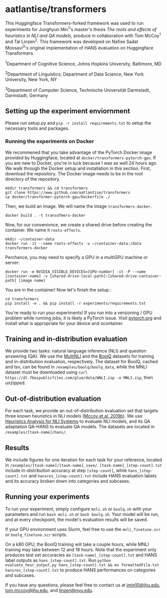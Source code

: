 # aatlantise/transformers

This Huggingface Transformers-forked framework was used to run experiments for Junghyun Min<sup>1</sup>'s master's thesis <i>The roots and effects of heuristics in NLI and QA models</i>, produce in collaboration with Tom McCoy<sup>1</sup> and Tal Linzen<sup>2</sup>. This framework was developed on Nafise Sadat Moosavi<sup>3</sup>'s original implementation of HANS evaluation on Huggingface Transformers.

<sup>1</sup>Department of Cognitive Science, Johns Hopkins University, Baltimore, MD

<sup>2</sup>Department of Linguistics; Department of Data Science, New York University, New York, NY

<sup>3</sup>Department of Computer Science, Technische Universität Darmstadt, Darmstadt, Germany


## Setting up the experiment enviornment

Please run setup.py and `pip -r install requirements.txt` to setup the necessary tools and packages.

### Running the experiments on Docker

We recommened that you take advantage of the PyTorch Docker image provided by Huggingface, located at `docker/transformers-pytorch-gpu`. If you are new to Docker, you're in luck because I was as well 24 hours ago.
We walk through the Docker setup and installation in this section.
First, download the repository. The Docker image needs to be in the root directory of the repository.

```
mkdir transformers && cd transformers
git clone https://www.github.com/aatlantise/transformers
cp docker/transformer-pytorch-gpu/Dockerfile ./
```

Then, we build an image. We will name the image `transformers-docker`.

`docker build . -t transofmers-docker`

Now, for our convenivnce, we create a shared drive before creating the container. We name it `roots-effects`.

```
mkdir ~/container-data
docker run -it --name roots-effects -v ~/container-data:/data transformers-docker
```

Perchance, you may need to specify a GPU in a multiGPU machine or server:

`docker run -e NVIDIA_VISIBLE_DEVICES=[GPU-number] -it -P --name [container-name] -v [shared-drive-local-path]:[shared-drive-container-path] [image name]`

You are in the container! Now let's finish the setup.:

```
cd transformers
pip install -e . && pip install -r experiments/requirements.txt
```

You're ready to run your experiments! If you run into a versioning / GPU problem while running jobs, it is likely a PyTorch issue. Visit [pytorch.org](https://www.pytorch.org) and install what is appropriate for your device and ocontainer.


## Training and in-distribution evaluation

We provide two tasks: natural language inference (NLI) and question answering (QA). We use the [MultiNLI](https://github.com/nyu-mll/multiNLI) and the [BoolQ](https://github.com/google-research-datasets/boolean-questions) datasets for training and in-distribution evaluation, respectively. The dataset for BoolQ, cached and tsv, can be found in `/examples/boolq/boolq_data`, while the MNLI dataset must be downloaded using `curl https://dl.fbaipublicfiles.com/glue/data/WNLI.zip -o MNLI.zip`, then unzipped.

## Out-of-distribution evaluation

For each task, we provide an out-of-distribution evaluation set that targets three known heuristics in NLI models ([Mccoy et al. 2019b](https://www.aclweb.org/anthology/P19-1334/)). We use [Heuristics Analysis for NLI Systems](https://github.com/tommccoy1/hans) to evaluate NLI models, and its QA adaptation QA-HANS to evaluate QA models. The datasets are located in `/examples/[task-name]/hans/`.

## Results

We include figures for one iteration for each task for your reference, located in `/examples/[task-name]/[task-name]_save/`. `[task-name]_[step-count].txt` include in-distribution accuracy at step `[step-count]`, while `hans_[step-count].txt` and `hansres_[step-count].txt` include HANS evaluation labels and its accuracy broken down into categories and subcases.

## Running your experiments

To run your experiment, simply configure `mnli.sh` or `boolq.sh` with your parameters and run ```bash mnli.sh``` or ```bash boolq.sh```. Your model will be run, and at every checkpoint, the model's evaluation results will be saved.

If your GPU environment uses Slurm, feel free to use the `mnli_finetune.scr` or `boolq_finetune.scr` scripts.

On a k80 GPU, the BoolQ training will take a couple hours, while MNLI training may take between 12 and 18 hours. Note that the experiment only produces test set accuracies as `[task-name]_[step-count].txt` and HANS label outputs as `hans_[step-count].txt`. Run `python evaluate_heur_output.py hans_[step-count].txt && mv formattedFile.txt hansres_[step-count].txt` to produce HANS performances on categories and subcases. 


If you have any questions, please feel free to contact us at jmin10@jhu.edu, tom.mccoy@jhu.edu, and linzen@nyu.edu.
